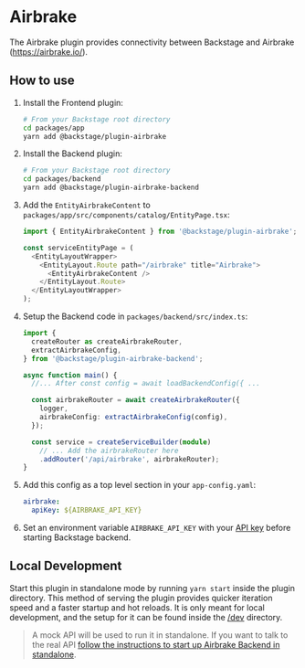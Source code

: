 # Airbrake

The Airbrake plugin provides connectivity between Backstage and Airbrake (https://airbrake.io/).

## How to use

1. Install the Frontend plugin:

   ```bash
   # From your Backstage root directory
   cd packages/app
   yarn add @backstage/plugin-airbrake
   ```

2. Install the Backend plugin:

   ```bash
   # From your Backstage root directory
   cd packages/backend
   yarn add @backstage/plugin-airbrake-backend
   ```

3. Add the `EntityAirbrakeContent` to `packages/app/src/components/catalog/EntityPage.tsx`:

   ```typescript jsx
   import { EntityAirbrakeContent } from '@backstage/plugin-airbrake';

   const serviceEntityPage = (
     <EntityLayoutWrapper>
       <EntityLayout.Route path="/airbrake" title="Airbrake">
         <EntityAirbrakeContent />
       </EntityLayout.Route>
     </EntityLayoutWrapper>
   );
   ```

4. Setup the Backend code in `packages/backend/src/index.ts`:

   ```typescript
   import {
     createRouter as createAirbrakeRouter,
     extractAirbrakeConfig,
   } from '@backstage/plugin-airbrake-backend';

   async function main() {
     //... After const config = await loadBackendConfig({ ...

     const airbrakeRouter = await createAirbrakeRouter({
       logger,
       airbrakeConfig: extractAirbrakeConfig(config),
     });

     const service = createServiceBuilder(module)
       // ... Add the airbrakeRouter here
       .addRouter('/api/airbrake', airbrakeRouter);
   }
   ```

5. Add this config as a top level section in your `app-config.yaml`:

   ```yaml
   airbrake:
     apiKey: ${AIRBRAKE_API_KEY}
   ```

6. Set an environment variable `AIRBRAKE_API_KEY` with your [API key](https://airbrake.io/docs/api/#authentication)
   before starting Backstage backend.

## Local Development

Start this plugin in standalone mode by running `yarn start` inside the plugin directory. This method of serving the plugin provides quicker
iteration speed and a faster startup and hot reloads. It is only meant for local development, and the setup for it can
be found inside the [/dev](./dev) directory.

> A mock API will be used to run it in standalone. If you want to talk to the real API [follow the instructions to start up Airbrake Backend in standalone](../airbrake-backend/README.md#local-development).
